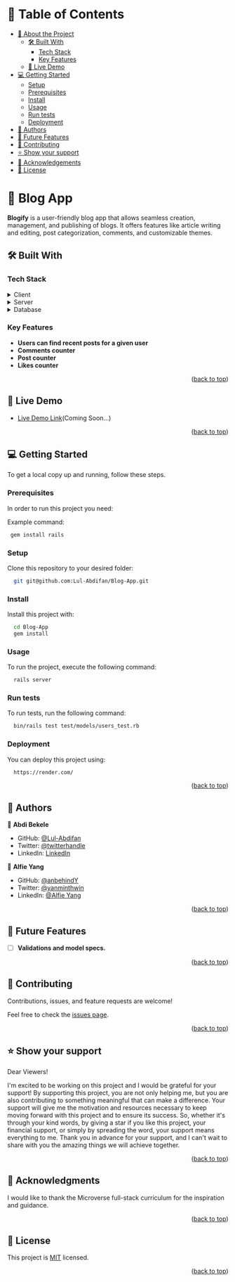 <a name="readme-top"></a>

# 📗 Table of Contents

- [📖 About the Project](#about-project)
  - [🛠 Built With](#built-with)
    - [Tech Stack](#tech-stack)
    - [Key Features](#key-features)
  - [🚀 Live Demo](#live-demo)
- [💻 Getting Started](#getting-started)
  - [Setup](#setup)
  - [Prerequisites](#prerequisites)
  - [Install](#install)
  - [Usage](#usage)
  - [Run tests](#run-tests)
  - [Deployment](#triangular_flag_on_post-deployment)
- [👥 Authors](#authors)
- [🔭 Future Features](#future-features)
- [🤝 Contributing](#contributing)
- [⭐️ Show your support](#support)
- [🙏 Acknowledgements](#acknowledgements)
- [📝 License](#license)

# 📖 Blog App <a name="about-project"></a>

**Blogify** is a user-friendly blog app that allows seamless creation, management, and publishing of blogs. It offers features like article writing and editing, post categorization, comments, and customizable themes.





## 🛠 Built With <a name="built-with"></a>

### Tech Stack <a name="tech-stack"></a>

<details>
  <summary>Client</summary>
  <ul>
    <li><a href="https://reactjs.org/">React.js</a></li>
    <li><a href="https://web.dev/learn/css/">CSS</a></li>
  </ul>
</details>

<details>
  <summary>Server</summary>
  <ul>
    <li><a href="https://rubyonrails.org/">Ruby on Rails</a></li>
  </ul>
</details>

<details>
<summary>Database</summary>
  <ul>
    <li><a href="https://www.postgresql.org/">PostgreSQL</a></li>
  </ul>
</details>

### Key Features <a name="key-features"></a>


- **Users can find recent posts for a given user**
- **Comments counter**
- **Post counter**
- **Likes counter**

<p align="right">(<a href="#readme-top">back to top</a>)</p>


## 🚀 Live Demo <a name="live-demo"></a>


- [Live Demo Link](https://google.com)(Coming Soon...)

<p align="right">(<a href="#readme-top">back to top</a>)</p>


## 💻 Getting Started <a name="getting-started"></a>


To get a local copy up and running, follow these steps.

### Prerequisites

In order to run this project you need:

Example command:

```sh
 gem install rails
```

### Setup

Clone this repository to your desired folder:


```sh
  git git@github.com:Lul-Abdifan/Blog-App.git
```

### Install

Install this project with:


```sh
  cd Blog-App
  gem install
```

### Usage

To run the project, execute the following command:


```sh
  rails server
```

### Run tests

To run tests, run the following command:


```sh
  bin/rails test test/models/users_test.rb
```

### Deployment

You can deploy this project using:


```sh
  https://render.com/
```

<p align="right">(<a href="#readme-top">back to top</a>)</p>


## 👥 Authors <a name="authors"></a>


👤 **Abdi Bekele**

- GitHub: [@Lul-Abdifan](https://github.com/Lul-Abdifan)
- Twitter: [@twitterhandle](https://twitter.com/AbdiBekele68808)
- LinkedIn: [LinkedIn](https://www.linkedin.com/in/abdi-bekele-a63860254/)

👤 **Alfie Yang**

- GitHub: [@anbehindY](https://github.com/anbehindY)
- Twitter: [@yanminthwin](https://twitter.com/yanminthwin)
- LinkedIn: [@Alfie Yang](https://www.linkedin.com/in/yan-min-thwin)

<p align="right">(<a href="#readme-top">back to top</a>)</p>


## 🔭 Future Features <a name="future-features"></a>


- [ ] **Validations and model specs.**

<p align="right">(<a href="#readme-top">back to top</a>)</p>

## 🤝 Contributing <a name="contributing"></a>

Contributions, issues, and feature requests are welcome!

Feel free to check the [issues page](https://github.com/Lul-Abdifan/Blog/issues).

<p align="right">(<a href="#readme-top">back to top</a>)</p>

## ⭐️ Show your support <a name="support"></a>

Dear Viewers!

I'm excited to be working on this project and I would be grateful for your support! By supporting this project, you are not only helping me, but you are also contributing to something meaningful that can make a difference. Your support will give me the motivation and resources necessary to keep moving forward with this project and to ensure its success. So, whether it's through your kind words, by giving a star if you like this project, your financial support, or simply by spreading the word, your support means everything to me. Thank you in advance for your support, and I can't wait to share with you the amazing things we will achieve together.

<p align="right">(<a href="#readme-top">back to top</a>)</p>

## 🙏 Acknowledgments <a name="acknowledgements"></a>

I would like to thank the Microverse full-stack curriculum for the inspiration and guidance.

<p align="right">(<a href="#readme-top">back to top</a>)</p>

## 📝 License <a name="license"></a>

This project is [MIT](./LICENSE) licensed.

<p align="right">(<a href="#readme-top">back to top</a>)</p>
